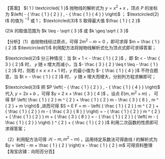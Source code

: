 【答案】 $( 1 ) \textcircled{ 1 }$ 抛物线的解析式为 $y = x ^ { 2 } + x$ ，顶点 $P$ 的坐标为 $\left( - { \frac { 1 } { 2 } } , - { \frac { 1 } { 4 } } \right)$ ； $\textcircled{2} t$ 的值为 $^ { - 3 }$ 或 1； $\textcircled{3}$ S 取得最大值 $\frac { 1 } { 2 }$

$( 2 ) k$ 的取值范围为 $k \leq - \sqrt { 3 }$ 或 $k \geq \sqrt { 3 }$

【分析】（1）由抛物线经过原点，可得 $2 m ^ { 2 } - m = 0$ ，即可求得 $m = \frac { 1 } { 2 }$ $\textcircled{1}$ 利用配方法将抛物线解析式化为顶点式即可求得答案；

$\textcircled{2}$ 分三种情况：当 $t + 1 < - \frac { 1 } { 2 }$ ，即 $t < - \frac { 3 } { 2 }$ 时， $y$ 随 $x$ 增大而减小，当 $- \frac { 3 } { 2 } \leq t \leq - \frac { 1 } { 2 }$ 时，则若 $t \leq x \leq t + 1$ 时，$y$ 的最小值为 $- { \frac { 1 } { 4 } }$ 不符合题意，当 $t > - \frac { 1 } { 2 }$ 时， $y$ 随 $x$ 增大而增大，分别列方程求解即可；

$\textcircled{3}$ 把 $P \left( - { \frac { 1 } { 2 } } , - { \frac { 1 } { 4 } } \right)$ 代入 $y = 2 x + b$ ，可得 $y = 2 x + \frac { 3 } { 4 }$ ，设点 $E \left( m , m ^ { 2 } + m \right)$ ， 可得 $F \left( \frac { 1 } { 2 } m ^ { 2 } + \frac { 1 } { 2 } m - \frac { 3 } { 8 } , m ^ { 2 } + m \right)$ ,进而可得 $S = E F = m - \left( { \frac { 1 } { 2 } } m ^ { 2 } + { \frac { 1 } { 2 } } m - { \frac { 3 } { 8 } } \right) = - { \frac { 1 } { 2 } } m ^ { 2 } + { \frac { 1 } { 2 } } m + { \frac { 3 } { 8 } } = - { \frac { 1 } { 2 } } { \left( m - { \frac { 1 } { 2 } } \right) } ^ { 2 } + { \frac { 1 } { 2 } }$ 利用二次函数的性质即可求得答案；

（2）利用配方法可得 $\mathcal { Q } \big ( - m , m ^ { 2 } - m \big )$ ，运用待定系数法可得直线 $l$ 的解析式为 $y = \left( - m + \frac { 1 } { 2 } \right) x - \frac { 1 } { 2 } m$ 可得资料整理【淘宝店铺：向阳百分百】
